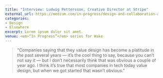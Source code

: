 ```yaml
---
title: "Interview: Ludwig Pettersson, Creative Director at Stripe"
external_url: https://medium.com/in-progress/design-and-collaboration-at-stripe-304626b59312
categories:
- Design
- Elsewhere
excerpt: Lorem ipsum dolor sit amet.
venue: <em>“In Progress”</em> series for Wake
---
```


> "Companies saying that they value design has become a platitude in the past several years — it’s the cool thing to say, because you can’t not say it — but I don’t necessarily think that was obvious a couple of year ago. I think it’s true that most companies in tech today value design, but when we got started that wasn’t obvious."